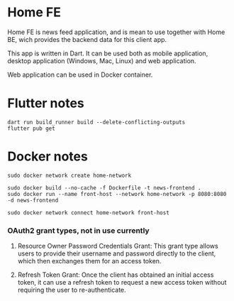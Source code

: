 # Home FE

Home FE is news feed application, and is mean to use together with Home BE, wich provides the backend data for this client app.

This app is written in Dart. It can be used both as mobile application, desktop application (Windows, Mac, Linux) and web application.

Web application can be used in Docker container.

# Flutter notes
```
dart run build_runner build --delete-conflicting-outputs
flutter pub get
```

# Docker notes
```
sudo docker network create home-network

sudo docker build --no-cache -f Dockerfile -t news-frontend .
sudo docker run --name front-host --network home-network -p 8080:8080 -d news-frontend

sudo docker network connect home-network front-host
```

### OAuth2 grant types, not in use currently

1. Resource Owner Password Credentials Grant: This grant type allows users to provide their username and password directly to the client, which then exchanges them for an access token.

2. Refresh Token Grant: Once the client has obtained an initial access token, it can use a refresh token to request a new access token without requiring the user to re-authenticate.
